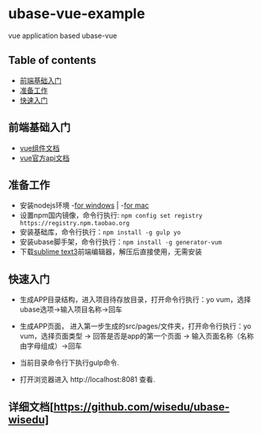 # ubase-vue-example
vue application based ubase-vue

## Table of contents
* [前端基础入门](#starting)
* [准备工作](#prepare)
* [快速入门](#quick-start)


## 前端基础入门
* [vue组件文档](http://res.wisedu.com/FS/vue-doc/module-utils_pageUtil.html)
* [vue官方api文档](http://cn.vuejs.org/api/)

## 准备工作
* 安装nodejs环境 -[for windows](http://res.wisedu.com/FS/tools/node-v5.6.0-x64.msi) | -[for mac](http://res.wisedu.com/FS/tools/node-v6.3.0.pkg)
* 设置npm国内镜像，命令行执行: `npm config set registry https://registry.npm.taobao.org`
* 安装基础库，命令行执行：`npm install -g gulp yo`
* 安装ubase脚手架，命令行执行：`npm install -g generator-vum`
* 下载[sublime text3](http://res.wisedu.com/FS/tools/sublime%20text%20vue.zip)前端编辑器，解压后直接使用，无需安装

## 快速入门

* 生成APP目录结构，进入项目待存放目录，打开命令行执行：yo vum，选择ubase选项->输入项目名称->回车
* 生成APP页面， 进入第一步生成的src/pages/文件夹，打开命令行执行：yo vum，选择页面类型 -> 回答是否是app的第一个页面 -> 输入页面名称（名称由字母组成）->回车

* 当前目录命令行下执行gulp命令.
* 打开浏览器进入 http://localhost:8081 查看.

## 详细文档[https://github.com/wisedu/ubase-wisedu]
